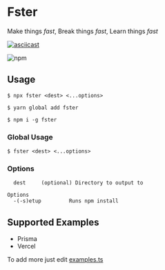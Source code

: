 # Fster

Make things _fast_, Break things _fast_, Learn things _fast_

[![asciicast](https://asciinema.org/a/xePnK15lBD36vd2IXD0HasrjI.svg)](https://asciinema.org/a/xePnK15lBD36vd2IXD0HasrjI)

![npm](https://img.shields.io/npm/v/@harambee/fast?style=flat-square)

## Usage

```shell
$ npx fster <dest> <...options>

$ yarn global add fster

$ npm i -g fster
```

### Global Usage

```shell
$ fster <dest> <...options>
```

### Options

```shell
  dest     (optional) Directory to output to
```

```shell
Options
  -(-s)etup         Runs npm install
```

## Supported Examples

- Prisma
- Vercel

To add more just edit [examples.ts](./src/examples.ts)
